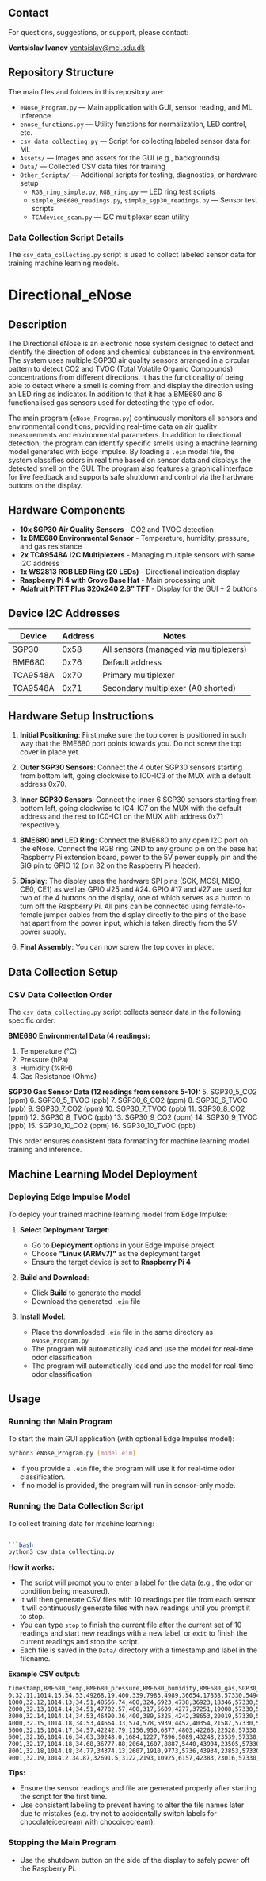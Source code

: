 ## Contact

For questions, suggestions, or support, please contact:

**Ventsislav Ivanov**
ventsislav@mci.sdu.dk

## Repository Structure

The main files and folders in this repository are:

- `eNose_Program.py` — Main application with GUI, sensor reading, and ML inference
- `enose_functions.py` — Utility functions for normalization, LED control, etc.
- `csv_data_collecting.py` — Script for collecting labeled sensor data for ML
- `Assets/` — Images and assets for the GUI (e.g., backgrounds)
- `Data/` — Collected CSV data files for training
- `Other_Scripts/` — Additional scripts for testing, diagnostics, or hardware setup
    - `RGB_ring_simple.py`, `RGB_ring.py` — LED ring test scripts
    - `simple_BME680_readings.py`, `simple_sgp30_readings.py` — Sensor test scripts
    - `TCAdevice_scan.py` — I2C multiplexer scan utility
### Data Collection Script Details
The `csv_data_collecting.py` script is used to collect labeled sensor data for training machine learning models.
# Directional_eNose

## Description

The Directional eNose is an electronic nose system designed to detect and identify the direction of odors and chemical substances in the environment. The system uses multiple SGP30 air quality sensors arranged in a circular pattern to detect CO2 and TVOC (Total Volatile Organic Compounds) concentrations from different directions. It has the functionality of being able to detect where a smell is coming from and display the direction using an LED ring as indicator. In addition to that it has a BME680 and 6 functionalised gas sensors used for detecting the type of odor.

The main program (`eNose_Program.py`) continuously monitors all sensors and environmental conditions, providing real-time data on air quality measurements and environmental parameters. In addition to directional detection, the program can identify specific smells using a machine learning model generated with Edge Impulse. By loading a `.eim` model file, the system classifies odors in real time based on sensor data and displays the detected smell on the GUI. The program also features a graphical interface for live feedback and supports safe shutdown and control via the hardware buttons on the display.

## Hardware Components

- **10x SGP30 Air Quality Sensors** - CO2 and TVOC detection
- **1x BME680 Environmental Sensor** - Temperature, humidity, pressure, and gas resistance
- **2x TCA9548A I2C Multiplexers** - Managing multiple sensors with same I2C address
- **1x WS2813 RGB LED Ring (20 LEDs)** - Directional indication display
- **Raspberry Pi 4 with Grove Base Hat** - Main processing unit
- **Adafruit PiTFT Plus 320x240 2.8" TFT** - Display for the GUI + 2 buttons

## Device I2C Addresses

| Device | Address | Notes |
|--------|---------|-------|
| SGP30 | 0x58 | All sensors (managed via multiplexers) |
| BME680 | 0x76 | Default address |
| TCA9548A | 0x70 | Primary multiplexer |
| TCA9548A | 0x71 | Secondary multiplexer (A0 shorted) |

## Hardware Setup Instructions

1. **Initial Positioning**: First make sure the top cover is positioned in such way that the BME680 port points towards you. Do not screw the top cover in place yet.

2. **Outer SGP30 Sensors**: Connect the 4 outer SGP30 sensors starting from bottom left, going clockwise to IC0-IC3 of the MUX with a default address 0x70.

3. **Inner SGP30 Sensors**: Connect the inner 6 SGP30 sensors starting from bottom left, going clockwise to IC4-IC7 on the MUX with the default address and the rest to IC0-IC1 on the MUX with address 0x71 respectively.

4. **BME680 and LED Ring**: Connect the BME680 to any open I2C port on the eNose. Connect the RGB ring GND to any ground pin on the base hat Raspberry Pi extension board, power to the 5V power supply pin and the SIG pin to GPIO 12 (pin 32 on the Raspberry Pi header).

5. **Display**: The display uses the hardware SPI pins (SCK, MOSI, MISO, CE0, CE1) as well as GPIO
#25 and #24. GPIO #17 and #27 are used for two of the 4 buttons on the display, one of which serves as a button to turn off the Raspberry Pi. All pins can be connected using female-to-female jumper cables from the display directly to the pins of the base hat apart from the power input, which is taken directly from the 5V power supply.

6. **Final Assembly**: You can now screw the top cover in place.

## Data Collection Setup

### CSV Data Collection Order

The `csv_data_collecting.py` script collects sensor data in the following specific order:

**BME680 Environmental Data (4 readings):**
1. Temperature (°C)
2. Pressure (hPa)  
3. Humidity (%RH)
4. Gas Resistance (Ohms)

**SGP30 Gas Sensor Data (12 readings from sensors 5-10):**
5. SGP30_5_CO2 (ppm)
6. SGP30_5_TVOC (ppb)
7. SGP30_6_CO2 (ppm)
8. SGP30_6_TVOC (ppb)
9. SGP30_7_CO2 (ppm)
10. SGP30_7_TVOC (ppb)
11. SGP30_8_CO2 (ppm)
12. SGP30_8_TVOC (ppb)
13. SGP30_9_CO2 (ppm)
14. SGP30_9_TVOC (ppb)
15. SGP30_10_CO2 (ppm)
16. SGP30_10_TVOC (ppb)

This order ensures consistent data formatting for machine learning model training and inference.

## Machine Learning Model Deployment

### Deploying Edge Impulse Model

To deploy your trained machine learning model from Edge Impulse:

1. **Select Deployment Target**: 
   - Go to **Deployment** options in your Edge Impulse project
   - Choose **"Linux (ARMv7)"** as the deployment target
   - Ensure the target device is set to **Raspberry Pi 4**

2. **Build and Download**:
   - Click **Build** to generate the model
   - Download the generated `.eim` file

3. **Install Model**:
   - Place the downloaded `.eim` file in the same directory as `eNose_Program.py`
   - The program will automatically load and use the model for real-time odor classification
   - The program will automatically load and use the model for real-time odor classification

## Usage

### Running the Main Program

To start the main GUI application (with optional Edge Impulse model):

```bash
python3 eNose_Program.py [model.eim]
```

- If you provide a `.eim` file, the program will use it for real-time odor classification.
- If no model is provided, the program will run in sensor-only mode.

### Running the Data Collection Script

To collect training data for machine learning:

```bash

```bash
python3 csv_data_collecting.py
```

**How it works:**
- The script will prompt you to enter a label for the data (e.g., the odor or condition being measured).
- It will then generate CSV files with 10 readings per file from each sensor. It will continuously generate files with new readings until you prompt it to stop.
- You can type `stop` to finish the current file after the current set of 10 readings and start new readings with a new label, or `exit` to finish the current readings and stop the script.
- Each file is saved in the `Data/` directory with a timestamp and label in the filename.

**Example CSV output:**

```
timestamp,BME680_temp,BME680_pressure,BME680_humidity,BME680_gas,SGP30_5_CO2,SGP30_5_TVOC,SGP30_6_CO2,SGP30_6_TVOC,SGP30_7_CO2,SGP30_7_TVOC,SGP30_8_CO2,SGP30_8_TVOC,SGP30_9_CO2,SGP30_9_TVOC,SGP30_10_CO2,SGP30_10_TVOC
0,32.11,1014.15,34.53,49268.19,400,339,7983,4989,36654,17858,57330,54946,57330,57630,9512,6980
1000,32.12,1014.13,34.51,48556.74,400,324,6923,4738,36923,18346,57330,55399,57330,57142,9373,6915
2000,32.13,1014.14,34.51,47702.57,400,317,5609,4277,37251,19008,57330,54667,57330,57734,9547,7025
3000,32.14,1014.14,34.53,46490.36,400,389,5325,4242,38653,20019,57330,53795,57330,58292,10323,7644
4000,32.15,1014.18,34.53,44664.33,574,578,5939,4452,40354,21587,57330,52087,57330,59024,11070,8139
5000,32.15,1014.17,34.57,42242.79,1156,950,6877,4803,42263,22528,57330,50833,57330,59303,11325,8308
6001,32.16,1014.16,34.63,39248.0,1684,1227,7896,5089,43248,23539,57330,46719,57330,59442,11354,8387
7001,32.17,1014.18,34.68,36777.88,2064,1607,8887,5440,43904,23505,57330,43094,57330,60000,11528,8545
8001,32.18,1014.18,34.77,34374.13,2607,1910,9773,5736,43934,23853,57330,41874,57330,60000,12442,9006
9001,32.19,1014.2,34.87,32691.5,3122,2193,10925,6157,42383,23016,57330,40689,57330,60000,14192,9749
```

**Tips:**
- Ensure the sensor readings and file are generated properly after starting the script for the first time.
- Use consistent labeling to prevent having to alter the file names later due to mistakes (e.g. try not to accidentally switch labels for chocolateicecream with chocoicecream).

### Stopping the Main Program

- Use the shutdown button on the side of the display to safely power off the Raspberry Pi.

